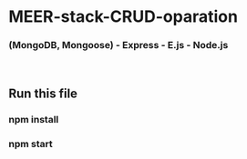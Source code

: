 # MEER-stack-CRUD-oparation
<h3>(MongoDB, Mongoose) - Express - E.js - Node.js</h3>
<br/>
<h2>Run this file</h2>
<h3>npm install<h3>
<h3>npm start<h3>
